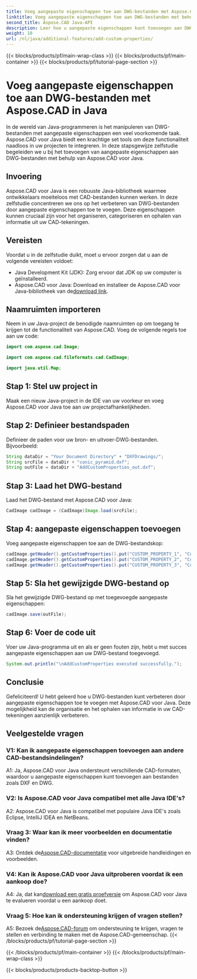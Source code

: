 ```yaml
---
title: Voeg aangepaste eigenschappen toe aan DWG-bestanden met Aspose.CAD in Java
linktitle: Voeg aangepaste eigenschappen toe aan DWG-bestanden met behulp van Java
second_title: Aspose.CAD Java-API
description: Leer hoe u aangepaste eigenschappen kunt toevoegen aan DWG-bestanden in Java met behulp van Aspose.CAD. Verbeter moeiteloos de organisatie en het ophalen van informatie in CAD-tekeningen.
weight: 10
url: /nl/java/additional-features/add-custom-properties/
---
```


{{< blocks/products/pf/main-wrap-class >}}
{{< blocks/products/pf/main-container >}}
{{< blocks/products/pf/tutorial-page-section >}}

# Voeg aangepaste eigenschappen toe aan DWG-bestanden met Aspose.CAD in Java

In de wereld van Java-programmeren is het manipuleren van DWG-bestanden met aangepaste eigenschappen een veel voorkomende taak. Aspose.CAD voor Java biedt een krachtige set tools om deze functionaliteit naadloos in uw projecten te integreren. In deze stapsgewijze zelfstudie begeleiden we u bij het toevoegen van aangepaste eigenschappen aan DWG-bestanden met behulp van Aspose.CAD voor Java.

## Invoering

Aspose.CAD voor Java is een robuuste Java-bibliotheek waarmee ontwikkelaars moeiteloos met CAD-bestanden kunnen werken. In deze zelfstudie concentreren we ons op het verbeteren van DWG-bestanden door aangepaste eigenschappen toe te voegen. Deze eigenschappen kunnen cruciaal zijn voor het organiseren, categoriseren en ophalen van informatie uit uw CAD-tekeningen.

## Vereisten

Voordat u in de zelfstudie duikt, moet u ervoor zorgen dat u aan de volgende vereisten voldoet:

- Java Development Kit (JDK): Zorg ervoor dat JDK op uw computer is geïnstalleerd.
- Aspose.CAD voor Java: Download en installeer de Aspose.CAD voor Java-bibliotheek van de[download link](https://releases.aspose.com/cad/java/).

## Naamruimten importeren

Neem in uw Java-project de benodigde naamruimten op om toegang te krijgen tot de functionaliteit van Aspose.CAD. Voeg de volgende regels toe aan uw code:

```java
import com.aspose.cad.Image;

import com.aspose.cad.fileformats.cad.CadImage;

import java.util.Map;
```

## Stap 1: Stel uw project in

Maak een nieuw Java-project in de IDE van uw voorkeur en voeg Aspose.CAD voor Java toe aan uw projectafhankelijkheden.

## Stap 2: Definieer bestandspaden

Definieer de paden voor uw bron- en uitvoer-DWG-bestanden. Bijvoorbeeld:

```java
String dataDir = "Your Document Directory" + "DXFDrawings/";
String srcFile = dataDir + "conic_pyramid.dxf";
String outFile = dataDir + "AddCustomProperties_out.dxf";
```

## Stap 3: Laad het DWG-bestand

Laad het DWG-bestand met Aspose.CAD voor Java:

```java
CadImage cadImage = (CadImage)Image.load(srcFile);
```

## Stap 4: aangepaste eigenschappen toevoegen

Voeg aangepaste eigenschappen toe aan de DWG-bestandskop:

```java
cadImage.getHeader().getCustomProperties().put("CUSTOM_PROPERTY_1", "Custom property test 1");
cadImage.getHeader().getCustomProperties().put("CUSTOM_PROPERTY_2", "Custom property test 2");
cadImage.getHeader().getCustomProperties().put("CUSTOM_PROPERTY_3", "Custom property test 3");
```

## Stap 5: Sla het gewijzigde DWG-bestand op

Sla het gewijzigde DWG-bestand op met toegevoegde aangepaste eigenschappen:

```java
cadImage.save(outFile);
```

## Stap 6: Voer de code uit

Voer uw Java-programma uit en als er geen fouten zijn, hebt u met succes aangepaste eigenschappen aan uw DWG-bestand toegevoegd.

```java
System.out.println("\nAddCustomProperties executed successfully.");
```

## Conclusie

Gefeliciteerd! U hebt geleerd hoe u DWG-bestanden kunt verbeteren door aangepaste eigenschappen toe te voegen met Aspose.CAD voor Java. Deze mogelijkheid kan de organisatie en het ophalen van informatie in uw CAD-tekeningen aanzienlijk verbeteren.

## Veelgestelde vragen

### V1: Kan ik aangepaste eigenschappen toevoegen aan andere CAD-bestandsindelingen?

A1: Ja, Aspose.CAD voor Java ondersteunt verschillende CAD-formaten, waardoor u aangepaste eigenschappen kunt toevoegen aan bestanden zoals DXF en DWG.

### V2: Is Aspose.CAD voor Java compatibel met alle Java IDE's?

A2: Aspose.CAD voor Java is compatibel met populaire Java IDE's zoals Eclipse, IntelliJ IDEA en NetBeans.

### Vraag 3: Waar kan ik meer voorbeelden en documentatie vinden?

 A3: Ontdek de[Aspose.CAD-documentatie](https://reference.aspose.com/cad/java/) voor uitgebreide handleidingen en voorbeelden.

### V4: Kan ik Aspose.CAD voor Java uitproberen voordat ik een aankoop doe?

 A4: Ja, dat kan[download een gratis proefversie](https://releases.aspose.com/) om Aspose.CAD voor Java te evalueren voordat u een aankoop doet.

### Vraag 5: Hoe kan ik ondersteuning krijgen of vragen stellen?

A5: Bezoek de[Aspose.CAD-forum](https://forum.aspose.com/c/cad/19) om ondersteuning te krijgen, vragen te stellen en verbinding te maken met de Aspose.CAD-gemeenschap.
{{< /blocks/products/pf/tutorial-page-section >}}

{{< /blocks/products/pf/main-container >}}
{{< /blocks/products/pf/main-wrap-class >}}

{{< blocks/products/products-backtop-button >}}
